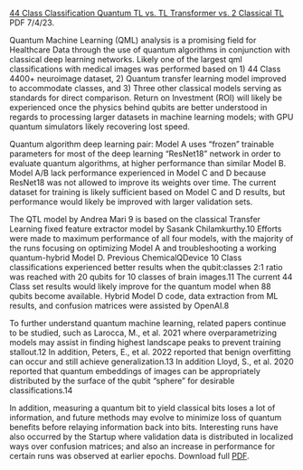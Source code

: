 [44 Class Classification Quantum TL vs. TL Transformer vs. 2 Classical TL](https://www.chemicalqdevice.com/44-class-classification-quantum-tl-vs-tl-transformer-vs-2-classical-tl) PDF 7/4/23.

Quantum Machine Learning (QML) analysis is a promising field for Healthcare Data through the use of quantum algorithms in conjunction with classical deep learning networks. Likely one of the largest qml classifications with medical images was performed based on 1) 44 Class 4400+ neuroimage dataset, 2) Quantum transfer learning model improved to accommodate classes, and 3) Three other classical models serving as standards for direct comparison. Return on Investment (ROI) will likely be experienced once the physics behind qubits are better understood in regards to processing larger datasets in machine learning models; with GPU quantum simulators likely recovering lost speed. 

Quantum algorithm deep learning pair: Model A uses “frozen” trainable parameters for most of the deep learning “ResNet18” network in order to evaluate quantum algorithms, at higher performance than similar Model B. Model A/B lack performance experienced in Model C and D because ResNet18 was not allowed to improve its weights over time. The current dataset for training is likely sufficient based on Model C and D results, but performance would likely be improved with larger validation sets.

The QTL model by Andrea Mari 9 is based on the classical Transfer Learning fixed feature extractor model by Sasank Chilamkurthy.10 Efforts were made to maximum performance of all four models, with the majority of the runs focusing on optimizing Model A and troubleshooting a working quantum-hybrid Model D. Previous ChemicalQDevice 10 Class classifications experienced better results when the qubit:classes 2:1 ratio was reached with 20 qubits for 10 classes of brain images.11 The current 44 Class set results would likely improve for the quantum model when 88 qubits become available. Hybrid Model D code, data extraction from ML results, and confusion matrices were assisted by OpenAI.8 

To further understand quantum machine learning, related papers continue to be studied, such as Larocca, M., et al. 2021 where overparametrizing models may assist in finding highest landscape peaks to prevent training stallout.12 In addition, Peters, E., et al. 2022 reported that benign overfitting can occur and still achieve generalization.13 In addition Lloyd, S., et al. 2020 reported that quantum embeddings of images can be appropriately distributed by the surface of the qubit “sphere” for desirable classifications.14 

In addition, measuring a quantum bit to yield classical bits loses a lot of information, and future methods may evolve to minimize loss of quantum benefits before relaying information back into bits. Interesting runs have also occurred by the Startup where validation data is distributed in localized ways over confusion matrices; and also an increase in performance for certain runs was observed at earlier epochs. Download full [PDF](https://www.chemicalqdevice.com/44-class-classification-quantum-tl-vs-tl-transformer-vs-2-classical-tl).
